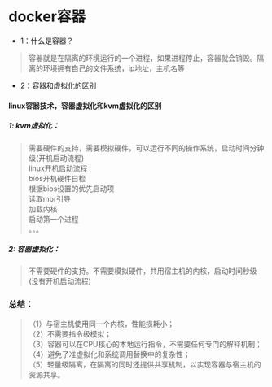 # docker容器
* 1：什么是容器？  
> 容器就是在隔离的环境运行的一个进程，如果进程停止，容器就会销毁。隔离的环境拥有自己的文件系统，ip地址，主机名等

* 2：容器和虚拟化的区别  
#### linux容器技术，容器虚拟化和kvm虚拟化的区别 
 
##### 1: kvm虚拟化： 
> 需要硬件的支持，需要模拟硬件，可以运行不同的操作系统，启动时间分钟级(开机启动流程)  
> linux开机启动流程  
> bios开机硬件自检  
> 根据bios设置的优先启动项  
> 读取mbr引导  
> 加载内核  
> 启动第一个进程  
> 。。。


##### 2: 容器虚拟化：
> 不需要硬件的支持。不需要模拟硬件，共用宿主机的内核，启动时间秒级(没有开机启动流程)

### 总结：
 >（1）与宿主机使用同一个内核，性能损耗小；  
 >（2）不需要指令级模拟；  
 >（3）容器可以在CPU核心的本地运行指令，不需要任何专门的解释机制；  
 >（4）避免了准虚拟化和系统调用替换中的复杂性；  
 >（5）轻量级隔离，在隔离的同时还提供共享机制，以实现容器与宿主机的资源共享。  
